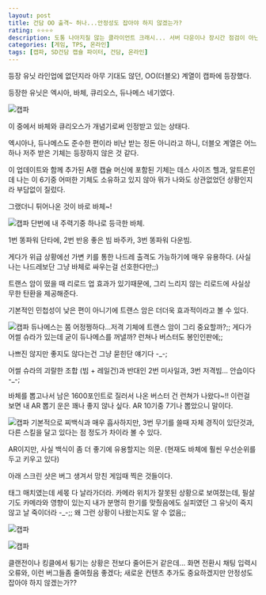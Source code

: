 ```yaml
---
layout: post
title: 건담 OO 출격~ 허나...안정성도 잡아야 하지 않겠는가?
rating: ⭐️⭐️⭐️⭐️
description: 도통 나아지질 않는 클라이언트 크래시... 서버 다운이나 장시간 점검이 아닌게 다행인가?
categories: [게임, TPS, 온라인]
tags: [캡파, SD건담 캡슐 파이터, 건담, 온라인]
---
```


등장 유닛 라인업에 없던지라 아무 기대도 않던, OO(더블오) 계열이 캡파에 등장했다.

등장한 유닛은 엑시아, 바체, 큐리오스, 듀나메스 네기였다.

![캡파](../../img/2009/sdgcf_22.jpeg)

이 중에서 바체와 큐리오스가 개념기로써 인정받고 있는 상태다.

엑시아나, 듀나메스도 준수한 편이라 비난 받는 정돈 아니라고 하니, 더블오 계열은 어느 하나 저주 받은 기체는 등장하지 않은 것 같다.

이 업데이트와 함께 추가된 A랭 캡슐 머신에 포함된 기체는 데스 사이즈 헬과, 알트론인데 나는 이 6기중 어떠한 기체도 소유하고 있지 않아 뭐가 나와도 상관없었던 상황인지라 부담없이 질렀다.

그랬더니 튀어나온 것이 바로 바체~!

![캡파](../../img/2009/sdgcf_23.jpeg)
단번에 내 주력기중 하나로 등극한 바체.

1번 똥파워 단타에, 2번 반응 좋은 빔 바주카, 3번 똥파워 다운빔.

게다가 위급 상황에선 가변 키를 통한 나드레 출격도 가능하기에 매우 유용하다. (사실 나는 나드레보단 그냥 바체로 싸우는걸 선호한다만;;)

트랜스 암이 떴을 때 리로드 업 효과가 있기때문에, 그리 느리지 않는 리로드에 사실상 무한 탄환을 제공해준다.

기본적인 민첩성이 낮은 편이 아니기에 트랜스 암은 더더욱 효과적이라고 볼 수 있다.

![캡파](../../img/2009/sdgcf_24.jpeg)
듀나메스는 쫌 어정쩡하다...저격 기체에 트랜스 암이 그리 중요할까?;; 게다가 어썰 슈라가 있는데 굳이 듀나메스를 꺼낼까? 런쳐나 버스터도 봉인인판에;;

나쁘진 않지만 좋지도 않다는건 그냥 묻힌단 얘기다 -_-;

어썰 슈라의 괴랄한 조합 (빔 + 레일건)과 반대인 2번 미사일과, 3번 저격빔... 안습이다 -_-;

바체를 뽑고나서 남은 1600포인트로 질러서 나온 버스터 건 런쳐가 나왔다~!! 이런걸 보면 내 AR 뽑기 운은 꽤나 좋지 않나 싶다. AR 10기중 7기나 뽑았으니 말이다.

![캡파](../../img/2009/sdgcf_25.jpeg)
기본적으로 찌백식과 매우 흡사하지만, 3번 무기를 쓸때 자체 경직이 있단것과, 다른 스킬을 달고 있다는 점 정도가 차이라 볼 수 있다.

AR이지만, 사실 백식이 좀 더 좋기에 유용할지는 의문. (현재도 바체에 훨씬 우선순위를 두고 키우고 있다)

아래 스크린 샷은 버그 생겨서 망친 게임때 찍은 것들이다.

태그 매치였는데 세몫 다 날라가더라. 카메라 위치가 잘못된 상황으로 보여졌는데, 필살기도 카메라와 영향이 있는지 내가 분명히 한기를 맞췄음에도 실피였던 그 유닛이 죽지 않고 날 죽이더라 -_-;; 왜 그런 상황이 나왔는지도 알 수 없음;;

![캡파](../../img/2009/sdgcf_26.jpeg)

![캡파](../../img/2009/sdgcf_27.jpeg)

클랜전이나 킹클에서 튕기는 상황은 전보다 줄어든거 같은데... 화면 전환시 채팅 입력시 오류와, 이런 버그들좀 줄여줬음 좋겠다; 새로운 컨텐츠 추가도 중요하겠지만 안정성도 잡아야 하지 않겠는가??
